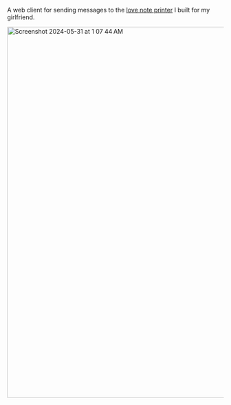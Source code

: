 A web client for sending messages to the [love note printer](https://github.com/zachicecreamcohn/I-Love-You-printer) I built for my girlfriend.

<img width="863" alt="Screenshot 2024-05-31 at 1 07 44 AM" src="https://github.com/zachicecreamcohn/I-Love-You-Web/assets/85762393/25657a7f-bc64-43c2-b477-2aca8a99a569">
